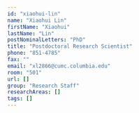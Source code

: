 ```yaml
---
id: "xiaohui-lin"
name: "Xiaohui Lin"
firstName: "Xiaohui"
lastName: "Lin"
postNominalLetters: "PhD"
title: "Postdoctoral Research Scientist"
phone: "851-4785"
fax: ""
email: "xl2866@cumc.columbia.edu"
room: "501"
url: []
group: "Research Staff"
researchAreas: []
tags: []
---
```

